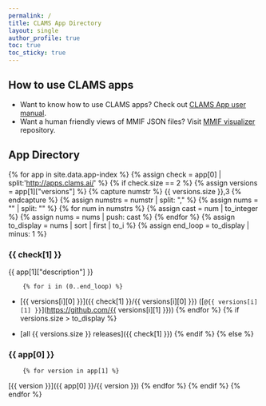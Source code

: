 ```yaml
---
permalink: /
title: CLAMS App Directory 
layout: single
author_profile: true
toc: true
toc_sticky: true
---
```


## How to use CLAMS apps 

* Want to know how to use CLAMS apps? Check out [CLAMS App user manual](clamsapp).
* Want a human friendly views of MMIF JSON files? Visit [MMIF visualizer](https://github.com/clamsproject/mmif-visualizer) repository. 

## App Directory

{% for app in site.data.app-index %}
    {% assign check = app[0] | split:'http://apps.clams.ai/' %}
    {% if check.size == 2 %}
        {% assign versions = app[1]["versions"] %}
        {% capture numstr %} {{ versions.size }},3 {% endcapture %}
        {% assign numstrs = numstr | split: "," %}
        {% assign nums = "" | split: "" %}
        {% for num in numstrs %}
            {% assign cast = num | to_integer %}
            {% assign nums = nums | push: cast %}
        {% endfor %}
        {% assign to_display = nums | sort | first | to_i %}
        {% assign end_loop = to_display | minus: 1 %}

### {{ check[1] }}

{{ app[1]["description"] }}

        {% for i in (0..end_loop) %}
* [{{ versions[i][0] }}]({{ check[1] }}/{{ versions[i][0] }}) ([`@{{ versions[i][1] }}`](https://github.com/{{ versions[i][1] }}))
        {% endfor %}
        {% if versions.size > to_display %}

* [all {{ versions.size }} releases]({{ check[1] }})
        {% endif %}
    {% else %}
### {{ app[0] }}
        {% for version in app[1] %}
[{{ version }}]({{ app[0] }}/{{ version }})
        {% endfor %}
    {% endif %}
{% endfor %}

